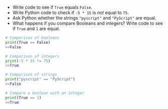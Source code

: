 - Write code to see if `True` equals `False`.
- Write Python code to check if `-5 * 15` is _not_ equal to `75`.
- Ask Python whether the strings `"pyscript"` and `"PyScript"` are equal.
- What happens if you compare Booleans and integers? Write code to see if `True` and `1` are equal.
```Python
# Comparison of booleans
print(True == False)
>>False

# Comparison of integers
print(-5 * 15 != 75)
>>True

# Comparison of strings
print("pyscript" == "PyScript")
>>False

# Compare a boolean with an integer
print(True == 1)
>>True
```
